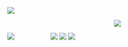 <p align="center">

![](https://files.catbox.moe/b5au9t.gif)
</p>

<p align="center">

 <img src="https://files.catbox.moe/8mblty.png"/>
</p>


<p align="center">

![](https://files.catbox.moe/x7jvdb.png) ‎ ‎ ‎ ‎ ‎ ‎ ‎ ‎ ‎‎ ‎ ‎ ‎  ‎ ‎ ‎ ‎ ‎ ‎ ‎ ‎ ‎ ‎ ‎ ‎ ‎ ‎ ‎ ‎ ‎ ‎ ‎ ‎ ‎ ‎ ‎  [![](https://files.catbox.moe/xfzj4u.png)](https://rentry.co/teru-mikami)  [![](https://files.catbox.moe/t82gc3.png)](https://retrospring.net/@chibana)  [![](https://files.catbox.moe/nk6di3.png)](https://mio.atabook.org)
</p>


